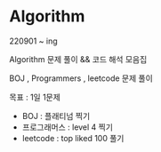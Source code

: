 # Algorithm

220901 ~ ing

Algorithm 문제 풀이 && 코드 해석 모음집

BOJ , Programmers , leetcode 문제 풀이

목표 : 1일 1문제
- BOJ : 플래티넘 찍기
- 프로그래머스 : level 4 찍기 
- leetcode : top liked 100 풀기 
